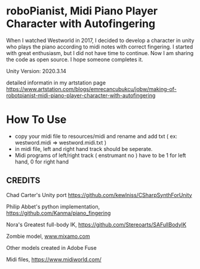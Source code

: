 roboPianist, Midi Piano Player Character with Autofingering
=============

When I watched Westworld in 2017, I decided to develop a character in unity who plays the piano according to midi notes with correct fingering. 
I started with great enthusiasm, but I did not have time to continue. 
Now I am sharing the code as open source. I hope someone completes it. 

Unity Version:  2020.3.14

detailed informatin in my artstation page 
https://www.artstation.com/blogs/emrecancubukcu/jobw/making-of-robotpianist-midi-piano-player-character-with-autofingering


How To Use
=============

- copy your midi file to resources/midi and rename and add txt ( ex: westword.midi  => westword.midi.txt ) 
- in midi file, left and right hand track should be seperate.
- Midi programs of left/right track  ( enstrumant no )  have to be 1 for left hand, 0 for right hand


CREDITS
-----------------------------------


Chad Carter's Unity port  https://github.com/kewlniss/CSharpSynthForUnity

Philip Abbet's python implementation, https://github.com/Kanma/piano_fingering

Nora's Greatest full-body IK, https://github.com/Stereoarts/SAFullBodyIK

Zombie model, www.mixamo.com

Other models created in Adobe Fuse

Midi files, https://www.midiworld.com/

